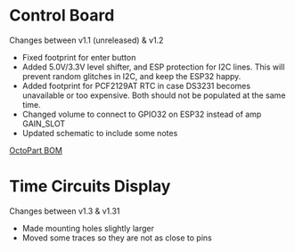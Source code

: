 # Control Board
Changes between v1.1 (unreleased) & v1.2
- Fixed footprint for enter button
- Added 5.0V/3.3V level shifter, and ESP protection for I2C lines. This will prevent random glitches in I2C, and keep the ESP32 happy.
- Added footprint for PCF2129AT RTC in case DS3231 becomes unavailable or too expensive. Both should not be populated at the same time.
- Changed volume to connect to GPIO32 on ESP32 instead of amp GAIN_SLOT
- Updated schematic to include some notes

[OctoPart BOM](https://octopart.com/bom-tool/zCnlEeUa)

# Time Circuits Display
Changes between v1.3 & v1.31
- Made mounting holes slightly larger
- Moved some traces so they are not as close to pins
